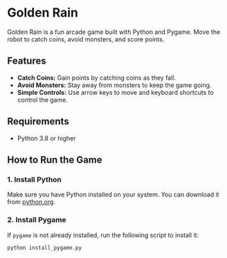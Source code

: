 # Golden Rain

Golden Rain is a fun arcade game built with Python and Pygame. Move the robot to catch coins, avoid monsters, and score points. 

## Features
- **Catch Coins:** Gain points by catching coins as they fall.
- **Avoid Monsters:** Stay away from monsters to keep the game going.
- **Simple Controls:** Use arrow keys to move and keyboard shortcuts to control the game.

## Requirements
- Python 3.8 or higher

## How to Run the Game

### 1. Install Python
Make sure you have Python installed on your system. You can download it from [python.org](https://www.python.org/).

### 2. Install Pygame
If `pygame` is not already installed, run the following script to install it:

```bash
python install_pygame.py
